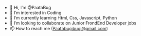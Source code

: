 - 👋 Hi, I’m @PaataBug
- 👀 I’m interested in Coding
- 🌱 I’m currently learning Html, Css, Javascript, Python
- 💞️ I’m looking to collaborate on Junior FrondEnd Developer jobs
- 📫 How to reach me (Paatabugibugi@gmail.com) 

<!---
PaataBug/PaataBug is a ✨ special ✨ repository because its `README.md` (this file) appears on your GitHub profile.
You can click the Preview link to take a look at your changes.
--->
